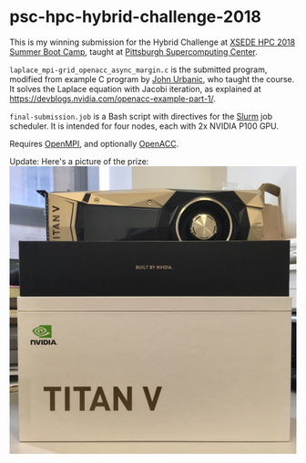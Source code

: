 # psc-hpc-hybrid-challenge-2018

This is my winning submission for the Hybrid Challenge at [XSEDE HPC 2018 Summer Boot Camp](https://psc.edu/hpc-workshop-series/summer-bootcamp-2018), taught at [Pittsburgh Supercomputing Center](https://psc.edu/).

`laplace_mpi-grid_openacc_async_margin.c` is the submitted program, modified from example C program by [John Urbanic](https://www.psc.edu/staff/urbanic), who taught the course. It solves the Laplace equation with Jacobi iteration, as explained at https://devblogs.nvidia.com/openacc-example-part-1/.

`final-submission.job` is a Bash script with directives for the [Slurm](https://slurm.schedmd.com/) job scheduler. It is intended for four nodes, each with 2x NVIDIA P100 GPU.

Requires [OpenMPI](https://www.open-mpi.org/), and optionally [OpenACC](https://www.openacc.org/).

Update: Here's a picture of the prize:
![NVIDIA Titan V](TitanV.jpg)
